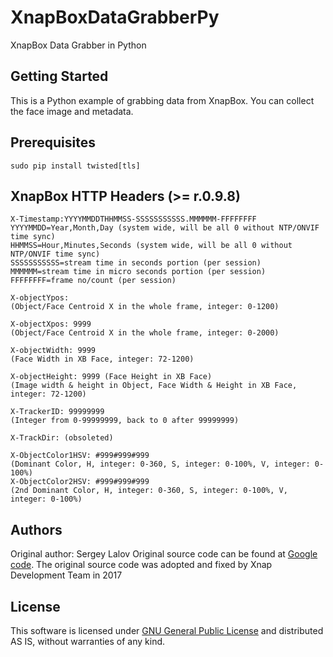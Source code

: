 # XnapBoxDataGrabberPy
XnapBox Data Grabber in Python

## Getting Started
This is a Python example of grabbing data from XnapBox. You can collect the face image and metadata. 

## Prerequisites
```
sudo pip install twisted[tls]
```

## XnapBox HTTP Headers (>= r.0.9.8)
```
X-Timestamp:YYYYMMDDTHHMMSS-SSSSSSSSSSS.MMMMMM-FFFFFFFF
YYYYMMDD=Year,Month,Day (system wide, will be all 0 without NTP/ONVIF time sync)
HHMMSS=Hour,Minutes,Seconds (system wide, will be all 0 without NTP/ONVIF time sync)
SSSSSSSSSSS=stream time in seconds portion (per session)
MMMMMM=stream time in micro seconds portion (per session)
FFFFFFFF=frame no/count (per session)

X-objectYpos:
(Object/Face Centroid X in the whole frame, integer: 0-1200)

X-objectXpos: 9999
(Object/Face Centroid X in the whole frame, integer: 0-2000)
 
X-objectWidth: 9999
(Face Width in XB Face, integer: 72-1200)

X-objectHeight: 9999 (Face Height in XB Face)
(Image width & height in Object, Face Width & Height in XB Face, integer: 72-1200)
 
X-TrackerID: 99999999
(Integer from 0-99999999, back to 0 after 99999999)
 
X-TrackDir: (obsoleted)
 
X-ObjectColor1HSV: #999#999#999
(Dominant Color, H, integer: 0-360, S, integer: 0-100%, V, integer: 0-100%)
X-ObjectColor2HSV: #999#999#999
(2nd Dominant Color, H, integer: 0-360, S, integer: 0-100%, V, integer: 0-100%)
```

Authors
-------

Original author: Sergey Lalov
Original source code can be found at [Google code][origin].
The original source code was adopted and fixed by Xnap Development Team in 2017

License
-------

This software is licensed under [GNU General Public License][GNU GPL] and distributed AS IS, without warranties of any kind.

[GNU GPL]: http://opensource.org/licenses/gpl-3.0.html "GNU General Public License text"
[origin]: http://code.google.com/p/python-mjpeg-over-http-client/ "Original project page"
